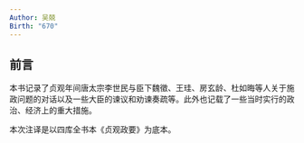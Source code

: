 ```yaml
---
Author: 吴兢
Birth: "670"
---
```

## 前言

本书记录了贞观年间唐太宗李世民与臣下魏徵、王珪、房玄龄、杜如晦等人关于施政问题的对话以及一些大臣的谏议和劝谏奏疏等。此外也记载了一些当时实行的政治、经济上的重大措施。

本次注译是以四库全书本《贞观政要》为底本。